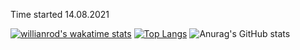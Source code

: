Time started 14.08.2021


[![willianrod's wakatime stats](https://github-readme-stats.vercel.app/api/wakatime?username=laurivuori)](https://github.com/anuraghazra/github-readme-stats)
[![Top Langs](https://github-readme-stats.vercel.app/api/top-langs/?username=LauriVuori)](https://github.com/anuraghazra/github-readme-stats)
![Anurag's GitHub stats](https://github-readme-stats.vercel.app/api?username=LauriVuori&show_icons=true&theme=radical)
